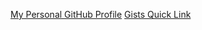 [My Personal GitHub Profile](https://github.com/Carlovo)
[Gists Quick Link](https://gist.github.com/carlovoSBP)
